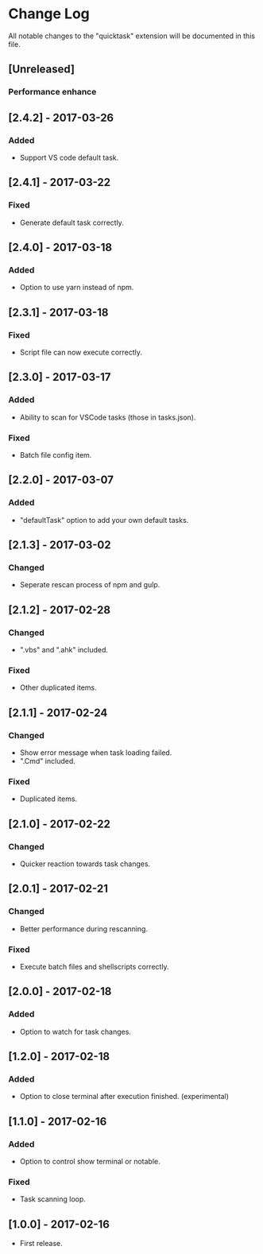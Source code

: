 # Change Log

All notable changes to the "quicktask" extension will be documented in this file.

## [Unreleased]
### Performance enhance

## [2.4.2] - 2017-03-26
### Added
- Support VS code default task.

## [2.4.1] - 2017-03-22
### Fixed
- Generate default task correctly.

## [2.4.0] - 2017-03-18
### Added
- Option to use yarn instead of npm.

## [2.3.1] - 2017-03-18
### Fixed
- Script file can now execute correctly.

## [2.3.0] - 2017-03-17
### Added
- Ability to scan for VSCode tasks (those in tasks.json).

### Fixed
- Batch file config item.

## [2.2.0] - 2017-03-07
### Added
- "defaultTask" option to add your own default tasks.

## [2.1.3] - 2017-03-02
### Changed
- Seperate rescan process of npm and gulp.

## [2.1.2] - 2017-02-28
### Changed
- ".vbs" and ".ahk" included.

### Fixed
- Other duplicated items.

## [2.1.1] - 2017-02-24
### Changed
- Show error message when task loading failed.
- ".Cmd" included.

### Fixed
- Duplicated items.

## [2.1.0] - 2017-02-22
### Changed
- Quicker reaction towards task changes.

## [2.0.1] - 2017-02-21
### Changed
- Better performance during rescanning.

### Fixed
- Execute batch files and shellscripts correctly.

## [2.0.0] - 2017-02-18
### Added
- Option to watch for task changes.

## [1.2.0] - 2017-02-18
### Added
- Option to close terminal after execution finished. (experimental)

## [1.1.0] - 2017-02-16
### Added
- Option to control show terminal or notable.

### Fixed
- Task scanning loop.

## [1.0.0] - 2017-02-16
- First release.
